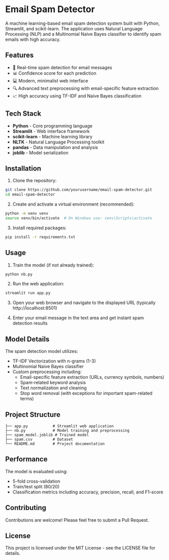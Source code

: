 # Email Spam Detector

A machine learning-based email spam detection system built with Python, Streamlit, and scikit-learn. The application uses Natural Language Processing (NLP) and a Multinomial Naive Bayes classifier to identify spam emails with high accuracy.

## Features

- 🎯 Real-time spam detection for email messages
- 📊 Confidence score for each prediction
- 💻 Modern, minimalist web interface
- 🔍 Advanced text preprocessing with email-specific feature extraction
- 📈 High accuracy using TF-IDF and Naive Bayes classification

## Tech Stack

- **Python** - Core programming language
- **Streamlit** - Web interface framework
- **scikit-learn** - Machine learning library
- **NLTK** - Natural Language Processing toolkit
- **pandas** - Data manipulation and analysis
- **joblib** - Model serialization

## Installation

1. Clone the repository:
```bash
git clone https://github.com/yourusername/email-spam-detector.git
cd email-spam-detector
```

2. Create and activate a virtual environment (recommended):
```bash
python -m venv venv
source venv/bin/activate  # On Windows use: venv\Scripts\activate
```

3. Install required packages:
```bash
pip install -r requirements.txt
```

## Usage

1. Train the model (if not already trained):
```bash
python nb.py
```

2. Run the web application:
```bash
streamlit run app.py
```

3. Open your web browser and navigate to the displayed URL (typically http://localhost:8501)

4. Enter your email message in the text area and get instant spam detection results

## Model Details

The spam detection model utilizes:
- TF-IDF Vectorization with n-grams (1-3)
- Multinomial Naive Bayes classifier
- Custom preprocessing including:
  - Email-specific feature extraction (URLs, currency symbols, numbers)
  - Spam-related keyword analysis
  - Text normalization and cleaning
  - Stop word removal (with exceptions for important spam-related terms)

## Project Structure

```
├── app.py           # Streamlit web application
├── nb.py            # Model training and preprocessing
├── spam_model.joblib # Trained model
├── spam.csv         # Dataset
└── README.md        # Project documentation
```

## Performance

The model is evaluated using:
- 5-fold cross-validation
- Train/test split (80/20)
- Classification metrics including accuracy, precision, recall, and F1-score

## Contributing

Contributions are welcome! Please feel free to submit a Pull Request.

## License

This project is licensed under the MIT License - see the LICENSE file for details.

